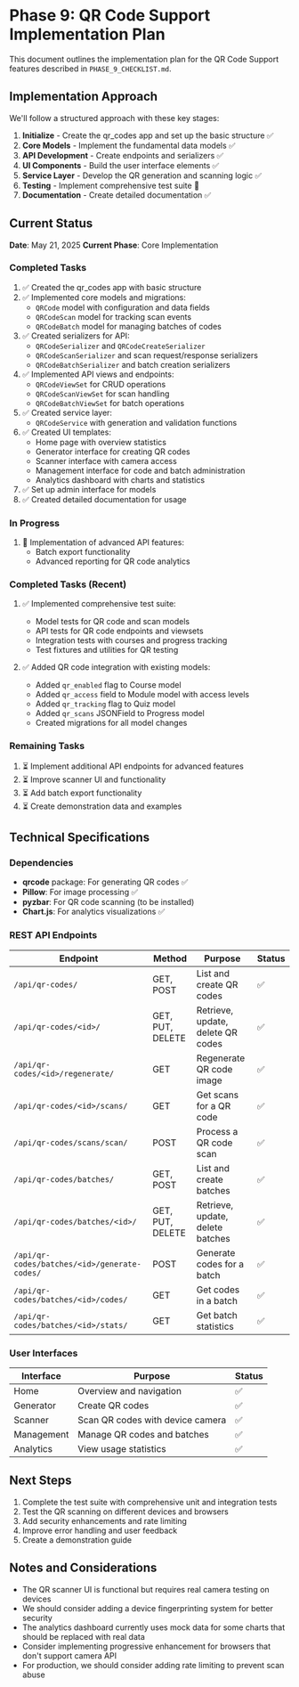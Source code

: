 # Phase 9: QR Code Support Implementation Plan

This document outlines the implementation plan for the QR Code Support features described in `PHASE_9_CHECKLIST.md`.

## Implementation Approach

We'll follow a structured approach with these key stages:

1. **Initialize** - Create the qr_codes app and set up the basic structure ✅
2. **Core Models** - Implement the fundamental data models ✅
3. **API Development** - Create endpoints and serializers ✅
4. **UI Components** - Build the user interface elements ✅
5. **Service Layer** - Develop the QR generation and scanning logic ✅
6. **Testing** - Implement comprehensive test suite 🔄
7. **Documentation** - Create detailed documentation ✅

## Current Status

**Date**: May 21, 2025
**Current Phase**: Core Implementation

### Completed Tasks

1. ✅ Created the qr_codes app with basic structure
2. ✅ Implemented core models and migrations:
   - `QRCode` model with configuration and data fields
   - `QRCodeScan` model for tracking scan events
   - `QRCodeBatch` model for managing batches of codes
3. ✅ Created serializers for API:
   - `QRCodeSerializer` and `QRCodeCreateSerializer`
   - `QRCodeScanSerializer` and scan request/response serializers
   - `QRCodeBatchSerializer` and batch creation serializers
4. ✅ Implemented API views and endpoints:
   - `QRCodeViewSet` for CRUD operations
   - `QRCodeScanViewSet` for scan handling
   - `QRCodeBatchViewSet` for batch operations
5. ✅ Created service layer:
   - `QRCodeService` with generation and validation functions
6. ✅ Created UI templates:
   - Home page with overview statistics
   - Generator interface for creating QR codes
   - Scanner interface with camera access
   - Management interface for code and batch administration
   - Analytics dashboard with charts and statistics
7. ✅ Set up admin interface for models
8. ✅ Created detailed documentation for usage

### In Progress

1. 🔄 Implementation of advanced API features:
   - Batch export functionality
   - Advanced reporting for QR code analytics

### Completed Tasks (Recent)

1. ✅ Implemented comprehensive test suite:
   - Model tests for QR code and scan models
   - API tests for QR code endpoints and viewsets
   - Integration tests with courses and progress tracking
   - Test fixtures and utilities for QR testing
   
2. ✅ Added QR code integration with existing models:
   - Added `qr_enabled` flag to Course model
   - Added `qr_access` field to Module model with access levels
   - Added `qr_tracking` flag to Quiz model
   - Added `qr_scans` JSONField to Progress model
   - Created migrations for all model changes

### Remaining Tasks

1. ⏳ Implement additional API endpoints for advanced features
2. ⏳ Improve scanner UI and functionality 
3. ⏳ Add batch export functionality
4. ⏳ Create demonstration data and examples

## Technical Specifications

### Dependencies

- **qrcode** package: For generating QR codes ✅
- **Pillow**: For image processing ✅
- **pyzbar**: For QR code scanning (to be installed)
- **Chart.js**: For analytics visualizations ✅

### REST API Endpoints

| Endpoint | Method | Purpose | Status |
|----------|--------|---------|--------|
| `/api/qr-codes/` | GET, POST | List and create QR codes | ✅ |
| `/api/qr-codes/<id>/` | GET, PUT, DELETE | Retrieve, update, delete QR codes | ✅ |
| `/api/qr-codes/<id>/regenerate/` | GET | Regenerate QR code image | ✅ |
| `/api/qr-codes/<id>/scans/` | GET | Get scans for a QR code | ✅ |
| `/api/qr-codes/scans/scan/` | POST | Process a QR code scan | ✅ |
| `/api/qr-codes/batches/` | GET, POST | List and create batches | ✅ |
| `/api/qr-codes/batches/<id>/` | GET, PUT, DELETE | Retrieve, update, delete batches | ✅ |
| `/api/qr-codes/batches/<id>/generate-codes/` | POST | Generate codes for a batch | ✅ |
| `/api/qr-codes/batches/<id>/codes/` | GET | Get codes in a batch | ✅ |
| `/api/qr-codes/batches/<id>/stats/` | GET | Get batch statistics | ✅ |

### User Interfaces

| Interface | Purpose | Status |
|-----------|---------|--------|
| Home | Overview and navigation | ✅ |
| Generator | Create QR codes | ✅ |
| Scanner | Scan QR codes with device camera | ✅ |
| Management | Manage QR codes and batches | ✅ |
| Analytics | View usage statistics | ✅ |

## Next Steps

1. Complete the test suite with comprehensive unit and integration tests
2. Test the QR scanning on different devices and browsers
3. Add security enhancements and rate limiting
4. Improve error handling and user feedback
5. Create a demonstration guide

## Notes and Considerations

- The QR scanner UI is functional but requires real camera testing on devices
- We should consider adding a device fingerprinting system for better security
- The analytics dashboard currently uses mock data for some charts that should be replaced with real data
- Consider implementing progressive enhancement for browsers that don't support camera API
- For production, we should consider adding rate limiting to prevent scan abuse